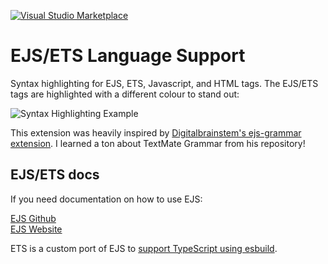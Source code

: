 [![Visual Studio Marketplace](https://img.shields.io/visual-studio-marketplace/v/leonzalion.vscode-ejs.svg?label=Visual%20Studio%20Marketplace)](https://marketplace.visualstudio.com/items?itemName=leonzalion.vscode-ejs)

# EJS/ETS Language Support

Syntax highlighting for EJS, ETS, Javascript, and HTML tags. The EJS/ETS tags are highlighted with a different colour to stand out:

![Syntax Highlighting Example](https://raw.githubusercontent.com/leonzalion/vscode-ejs/main/packages/extension/assets/syntax-highlighting-example.png)

This extension was heavily inspired by [Digitalbrainstem's ejs-grammar extension](https://github.com/Digitalbrainstem/ejs-grammar). I learned a ton about TextMate Grammar from his repository!

## EJS/ETS docs

If you need documentation on how to use EJS:

[EJS Github](https://github.com/mde/ejs)
\
[EJS Website](https://ejs.co/)

ETS is a custom port of EJS to [support TypeScript using esbuild](https://github.com/leonzalion/ets).

